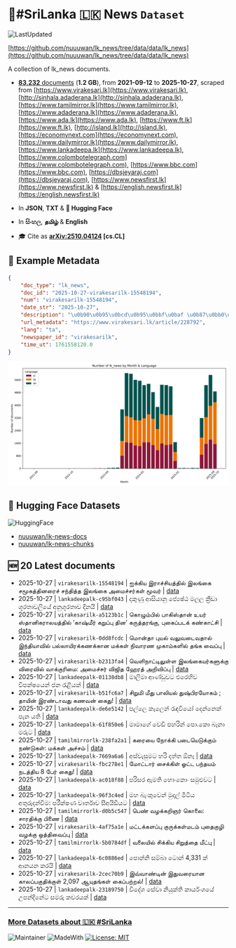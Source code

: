 # 📄#SriLanka 🇱🇰 News `Dataset`

![LastUpdated](https://img.shields.io/badge/last_updated-2025--10--27_15:19:24-green)

[https://github.com/nuuuwan/lk_news/tree/data/data/lk_news](https://github.com/nuuuwan/lk_news/tree/data/data/lk_news)

A collection of lk_news documents.

- [**83,232** documents](https://github.com/nuuuwan/lk_news/tree/data/data/lk_news) (**1.2 GB**), from **2021-09-12** to **2025-10-27**, scraped from [https://www.virakesari.lk](https://www.virakesari.lk), [http://sinhala.adaderana.lk](http://sinhala.adaderana.lk), [https://www.tamilmirror.lk](https://www.tamilmirror.lk), [https://www.adaderana.lk](https://www.adaderana.lk), [https://www.ada.lk](https://www.ada.lk), [https://www.ft.lk](https://www.ft.lk), [http://island.lk](http://island.lk), [https://economynext.com](https://economynext.com), [https://www.dailymirror.lk](https://www.dailymirror.lk), [https://www.lankadeepa.lk](https://www.lankadeepa.lk), [https://www.colombotelegraph.com](https://www.colombotelegraph.com), [https://www.bbc.com](https://www.bbc.com), [https://dbsjeyaraj.com](https://dbsjeyaraj.com), [https://www.newsfirst.lk](https://www.newsfirst.lk) & [https://english.newsfirst.lk](https://english.newsfirst.lk)

- In **JSON**, **TXT** & **🤗 Hugging Face**

- In **සිංහල**, **தமிழ்** & **English**

- 🎓 Cite as **[arXiv:2510.04124](https://arxiv.org/abs/2510.04124) [cs.CL]**

## 📝 Example Metadata

```json
{
    "doc_type": "lk_news",
    "doc_id": "2025-10-27-virakesarilk-15548194",
    "num": "virakesarilk-15548194",
    "date_str": "2025-10-27",
    "description": "\u0b90\u0b95\u0bcd\u0b95\u0bbf\u0baf \u0b87\u0bb0\u0bbe\u0b9a\u0bcd\u0b9a\u0bbf\u0baf\u0ba4\u0bcd\u0ba4\u0bbf\u0bb2\u0bcd \u0b87\u0bb2\u0b99\u0bcd\u0b95\u0bc8 \u0b9a\u0bae\u0bc2\u0b95\u0ba4\u0bcd\u0ba4\u0bbf\u0ba9\u0bb0\u0bc8\u0b9a\u0bcd \u0b9a\u0ba8\u0bcd\u0ba4\u0bbf\u0ba4\u0bcd\u0ba4 \u0b87\u0bb2\u0b99\u0bcd\u0b95\u0bc8 \u0b85\u0bae\u0bc8\u0b9a\u0bcd\u0b9a\u0bb0\u0bcd\u0b95\u0bb3\u0bcd \u0bae\u0bc2\u0bb5\u0bb0\u0bcd",
    "url_metadata": "https://www.virakesari.lk/article/228792",
    "lang": "ta",
    "newspaper_id": "virakesarilk",
    "time_ut": 1761558120.0
}
```

![Chart](https://raw.githubusercontent.com/nuuuwan/lk_news/refs/heads/data/data/lk_news/docs_by_month_and_lang.png)

## 🤗 Hugging Face Datasets

![HuggingFace](https://img.shields.io/badge/-HuggingFace-FDEE21?style=for-the-badge&logo=HuggingFace)

- [nuuuwan/lk-news-docs](https://huggingface.co/datasets/nuuuwan/lk-news-docs)
- [nuuuwan/lk-news-chunks](https://huggingface.co/datasets/nuuuwan/lk-news-chunks)

## 🆕 20 Latest documents

- 2025-10-27 | `virakesarilk-15548194` | ஐக்கிய இராச்சியத்தில் இலங்கை சமூகத்தினரைச் சந்தித்த இலங்கை அமைச்சர்கள் மூவர் | [data](https://github.com/nuuuwan/lk_news/tree/data/data/lk_news/2020s/2025/2025-10-27-virakesarilk-15548194)
- 2025-10-27 | `lankadeepalk-c95bf043` | දකුණු ආසියානු ජ්‍යෙෂ්ඨ මලල ක්‍රීඩා ශූරතාවලියේ අනුශූරතාව දිනයි | [data](https://github.com/nuuuwan/lk_news/tree/data/data/lk_news/2020s/2025/2025-10-27-lankadeepalk-c95bf043)
- 2025-10-27 | `virakesarilk-a5123b1c` | கொழும்பில் பாகிஸ்தான் உயர் ஸ்தானிகராலயத்தில் ‘காஷ்மீர் கறுப்பு தின’ கருத்தரங்கு,  புகைப்படக் கண்காட்சி | [data](https://github.com/nuuuwan/lk_news/tree/data/data/lk_news/2020s/2025/2025-10-27-virakesarilk-a5123b1c)
- 2025-10-27 | `virakesarilk-0dd8fcdc` | மொன்தா புயல் வலுவடைவதால் இந்தியாவில் பல்லாயிரக்கணக்கான மக்கள் நிவாரண முகாம்களில் தங்க வைப்பு | [data](https://github.com/nuuuwan/lk_news/tree/data/data/lk_news/2020s/2025/2025-10-27-virakesarilk-0dd8fcdc)
- 2025-10-27 | `virakesarilk-b2313fa4` | வெளிநாட்டிலுள்ள இலங்கையர்களுக்கு விரைவில் வாக்குரிமை: அமைச்சர் விஜித ஹேரத் அறிவிப்பு | [data](https://github.com/nuuuwan/lk_news/tree/data/data/lk_news/2020s/2025/2025-10-27-virakesarilk-b2313fa4)
- 2025-10-27 | `lankadeepalk-01138db8` | මාලිමා ආණ්ඩුවට එරෙහිව විපක්ෂයෙන් ජන රැළියක් | [data](https://github.com/nuuuwan/lk_news/tree/data/data/lk_news/2020s/2025/2025-10-27-lankadeepalk-01138db8)
- 2025-10-27 | `virakesarilk-b51fc6a7` | சிறுமி மீது பாலியல் துஷ்பிரயோகம் ; தாயின் இரண்டாவது கணவன் கைது! | [data](https://github.com/nuuuwan/lk_news/tree/data/data/lk_news/2020s/2025/2025-10-27-virakesarilk-b51fc6a7)
- 2025-10-27 | `lankadeepalk-de6e5142` | පල්ලෙ කැලෙන් රැඳවියෝ දෙන්නෙක් පැන යති | [data](https://github.com/nuuuwan/lk_news/tree/data/data/lk_news/2020s/2025/2025-10-27-lankadeepalk-de6e5142)
- 2025-10-27 | `lankadeepalk-61f850e6` | මාමාගේ වෙඩි පහරින් පො.කො බෑනා මරුට | [data](https://github.com/nuuuwan/lk_news/tree/data/data/lk_news/2020s/2025/2025-10-27-lankadeepalk-61f850e6)
- 2025-10-27 | `tamilmirrorlk-238fa2a1` | கரையை நோக்கி படையெடுக்கும் நண்டுகள்: மக்கள் அச்சம் | [data](https://github.com/nuuuwan/lk_news/tree/data/data/lk_news/2020s/2025/2025-10-27-tamilmirrorlk-238fa2a1)
- 2025-10-27 | `lankadeepalk-7669a6a6` | අස්වැසුමට හරි දත්ත ඕනෑ | [data](https://github.com/nuuuwan/lk_news/tree/data/data/lk_news/2020s/2025/2025-10-27-lankadeepalk-7669a6a6)
- 2025-10-27 | `virakesarilk-fbc278e1` | மோட்டார் சைக்கிள் ஓட்ட பந்தயம் நடத்திய 8 பேர் கைது! | [data](https://github.com/nuuuwan/lk_news/tree/data/data/lk_news/2020s/2025/2025-10-27-virakesarilk-fbc278e1)
- 2025-10-27 | `lankadeepalk-ac018f88` | පරිසර ඇමති හොංකොං සමුළුවට | [data](https://github.com/nuuuwan/lk_news/tree/data/data/lk_news/2020s/2025/2025-10-27-lankadeepalk-ac018f88)
- 2025-10-27 | `lankadeepalk-96f3c4ed` | මහ බැංකුවෙන් මුදල් මිටිය  අතුරුදන්වීම: පරීක්ෂණ වාර්තාව සීඅයිඩියට | [data](https://github.com/nuuuwan/lk_news/tree/data/data/lk_news/2020s/2025/2025-10-27-lankadeepalk-96f3c4ed)
- 2025-10-27 | `tamilmirrorlk-d0b5c547` | பெண் வழக்கறிஞர் கொலை: சாரதிக்கு பிணை | [data](https://github.com/nuuuwan/lk_news/tree/data/data/lk_news/2020s/2025/2025-10-27-tamilmirrorlk-d0b5c547)
- 2025-10-27 | `virakesarilk-4af75a1e` | மட்டக்களப்பு குருக்கள்மடம் புதைகுழி வழக்கு ஒத்திவைப்பு | [data](https://github.com/nuuuwan/lk_news/tree/data/data/lk_news/2020s/2025/2025-10-27-virakesarilk-4af75a1e)
- 2025-10-27 | `tamilmirrorlk-5b0784df` | வலையில் சிக்கிய  சிறுத்தை மீட்பு | [data](https://github.com/nuuuwan/lk_news/tree/data/data/lk_news/2020s/2025/2025-10-27-tamilmirrorlk-5b0784df)
- 2025-10-27 | `lankadeepalk-6c0886ed` | පොන්නි සම්බා ටොන් 4,331 ක් ආනයන කරයි | [data](https://github.com/nuuuwan/lk_news/tree/data/data/lk_news/2020s/2025/2025-10-27-lankadeepalk-6c0886ed)
- 2025-10-27 | `virakesarilk-2cec70b9` | இவ்வாண்டின் இதுவரையான காலப்பகுதிக்குள் 2,097 ஆயுதங்கள் கைப்பற்றல்! | [data](https://github.com/nuuuwan/lk_news/tree/data/data/lk_news/2020s/2025/2025-10-27-virakesarilk-2cec70b9)
- 2025-10-27 | `lankadeepalk-23189750` | විදේශ සේවා නියුක්ති කාර්යංශයේ උපන්දිනේට සමරු කවරයක් | [data](https://github.com/nuuuwan/lk_news/tree/data/data/lk_news/2020s/2025/2025-10-27-lankadeepalk-23189750)

---

### [More Datasets about 🇱🇰 #SriLanka](https://github.com/nuuuwan/lk_datasets)

![Maintainer](https://img.shields.io/badge/maintainer-nuuuwan-red)
![MadeWith](https://img.shields.io/badge/made_with-python-blue)
[![License: MIT](https://img.shields.io/badge/License-MIT-yellow.svg)](https://opensource.org/licenses/MIT)
